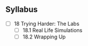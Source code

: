 ## Syllabus

- [ ] 18 Trying Harder: The Labs
  - [ ] 18.1 Real Life Simulations
  - [ ] 18.2 Wrapping Up
